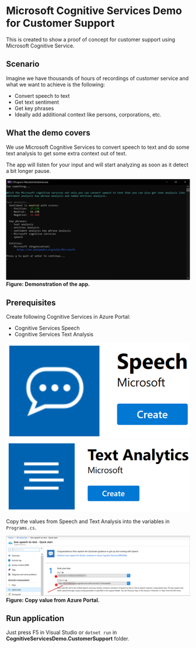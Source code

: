 # Microsoft Cognitive Services Demo for Customer Support

This is created to show a proof of concept for customer support using Microsoft Cognitive Service.

## Scenario

Imagine we have thousands of hours of recordings of customer service and what we want to achieve is the following:

* Convert speech to text
* Get text sentiment
* Get key phrases
* Ideally add additional context like persons, corporations, etc.

## What the demo covers

We use Microsoft Cognitive Services to convert speech to text and do some text analysis to get some extra context out of text.

The app will listen for your input and will start analyzing as soon as it detect a bit longer pause.

![](img/cognitive-services-demo-customer-support.png)
**Figure: Demonstration of the app.**

## Prerequisites

Create following Cognitive Services in Azure Portal:

* Cognitive Services Speech
* Cognitive Services Text Analysis

![](img/create-azure-speech-logo.png) ![](img/create-azure-text-analysis-logo.png)

Copy the values from Speech and Text Analysis into the variables in `Programs.cs`.

![](img/copy-details-from-azure.png)
**Figure: Copy value from Azure Portal.**

## Run application

Just press F5 in Visual Studio or `dotnet run` in **CognitiveServicesDemo.CustomerSupport** folder.
